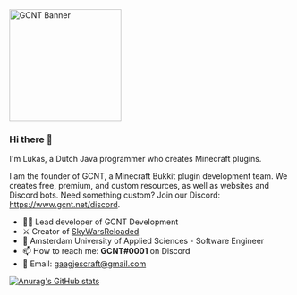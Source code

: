 <a href="https://www.gcnt.net/" title="GCNT - Custom Professional Minecraft Development">
<img src="https://www.gcnt.net/inc/img/banner.png" alt="GCNT Banner" height="200px">
</a>
  
### Hi there 👋
I'm Lukas, a Dutch Java programmer who creates Minecraft plugins.

I am the founder of GCNT, a Minecraft Bukkit plugin development team. We creates free, premium, and custom resources, as well as websites and Discord bots.
Need something custom? Join our Discord: https://www.gcnt.net/discord.

- 👨‍💻 Lead developer of GCNT Development
- ⚔️ Creator of [SkyWarsReloaded](https://www.gcnt.net/swr)
- 🏫 Amsterdam University of Applied Sciences - Software Engineer
- 📫 How to reach me: **GCNT#0001** on Discord
- 📧 Email: gaagjescraft@gmail.com

[![Anurag's GitHub stats](https://github-readme-stats.vercel.app/api?username=lukasvdgaag&show_icons=true&include_all_commits=true&theme=buefy&hide_border=true)](https://github.com/anuraghazra/github-readme-stats)
